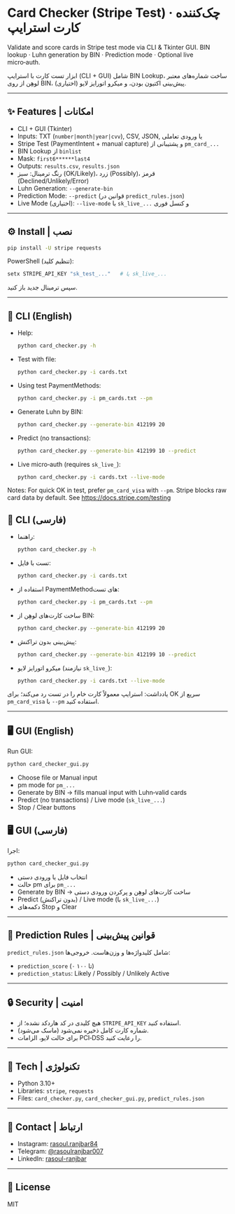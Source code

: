 # Card Checker (Stripe Test) · چک‌کننده کارت استرایپ

Validate and score cards in Stripe test mode via CLI & Tkinter GUI.
BIN lookup · Luhn generation by BIN · Prediction mode · Optional live micro‑auth.

ابزار تست کارت با استرایپ (CLI + GUI)
شامل BIN Lookup، ساخت شماره‌های معتبر لوهِن از روی BIN، پیش‌بینی اکتیون بودن، و میکرو اتورایز لایو (اختیاری).

---

## ✨ Features | امکانات
- CLI + GUI (Tkinter)
- Inputs: TXT (`number|month|year|cvv`), CSV, JSON, یا ورودی تعاملی
- Stripe Test (PaymentIntent + manual capture) و پشتیبانی از `pm_card_...`
- BIN Lookup از `binlist`
- Mask: `first6******last4`
- Outputs: `results.csv`, `results.json`
- رنگ ترمینال: سبز (OK/Likely)، زرد (Possibly)، قرمز (Declined/Unlikely/Error)
- Luhn Generation: `--generate-bin`
- Prediction Mode: `--predict` (قوانین در `predict_rules.json`)
- Live Mode (اختیاری): `--live-mode` با `sk_live_...` و کنسل فوری

---

## ⚙️ Install | نصب
```bash
pip install -U stripe requests
```
PowerShell (تنظیم کلید):
```powershell
setx STRIPE_API_KEY "sk_test_..."   # یا sk_live_...
```
سپس ترمینال جدید باز کنید.

---

## 🧪 CLI (English)
- Help:
  ```bash
  python card_checker.py -h
  ```
- Test with file:
  ```bash
  python card_checker.py -i cards.txt
  ```
- Using test PaymentMethods:
  ```bash
  python card_checker.py -i pm_cards.txt --pm
  ```
- Generate Luhn by BIN:
  ```bash
  python card_checker.py --generate-bin 412199 20
  ```
- Predict (no transactions):
  ```bash
  python card_checker.py --generate-bin 412199 10 --predict
  ```
- Live micro‑auth (requires `sk_live_`):
  ```bash
  python card_checker.py -i cards.txt --live-mode
  ```
Notes: For quick OK in test, prefer `pm_card_visa` with `--pm`. Stripe blocks raw card data by default. See https://docs.stripe.com/testing

## 🧪 CLI (فارسی)
- راهنما:
  ```bash
  python card_checker.py -h
  ```
- تست با فایل:
  ```bash
  python card_checker.py -i cards.txt
  ```
- استفاده از PaymentMethodهای تست:
  ```bash
  python card_checker.py -i pm_cards.txt --pm
  ```
- ساخت کارت‌های لوهِن از BIN:
  ```bash
  python card_checker.py --generate-bin 412199 20
  ```
- پیش‌بینی بدون تراکنش:
  ```bash
  python card_checker.py --generate-bin 412199 10 --predict
  ```
- میکرو اتورایز لایو (نیازمند `sk_live_`):
  ```bash
  python card_checker.py -i cards.txt --live-mode
  ```
یادداشت: استرایپ معمولاً کارت خام را در تست رد می‌کند؛ برای OK سریع از `pm_card_visa` با `--pm` استفاده کنید.

---

## 🖥️ GUI (English)
Run GUI:
```bash
python card_checker_gui.py
```
- Choose file or Manual input
- pm mode for `pm_...`
- Generate by BIN → fills manual input with Luhn‑valid cards
- Predict (no transactions) / Live mode (`sk_live_...`)
- Stop / Clear buttons

## 🖥️ GUI (فارسی)
اجرا:
```bash
python card_checker_gui.py
```
- انتخاب فایل یا ورودی دستی
- حالت pm برای `pm_...`
- Generate by BIN → ساخت کارت‌های لوهِن و پرکردن ورودی دستی
- Predict (بدون تراکنش) / Live mode (با `sk_live_...`)
- دکمه‌های Stop و Clear

---

## 🧠 Prediction Rules | قوانین پیش‌بینی
`predict_rules.json` شامل کلیدواژه‌ها و وزن‌هاست. خروجی‌ها:
- `prediction_score` (۰ تا ۱۰۰)
- `prediction_status`: Likely / Possibly / Unlikely Active

---

## 🔒 Security | امنیت
- هیچ کلیدی در کد هاردکد نشده؛ از `STRIPE_API_KEY` استفاده کنید.
- شماره کارت کامل ذخیره نمی‌شود (ماسک می‌شود).
- برای حالت لایو، الزامات PCI‑DSS را رعایت کنید.

---

## 🧰 Tech | تکنولوژی
- Python 3.10+
- Libraries: `stripe`, `requests`
- Files: `card_checker.py`, `card_checker_gui.py`, `predict_rules.json`

---

## 🙌 Contact | ارتباط
- Instagram: [rasoul.ranjbar84](https://instagram.com/rasoul.ranjbar84)
- Telegram: [@rasoulranjbar007](https://t.me/rasoulranjbar007)
- LinkedIn: [rasoul-ranjbar](https://www.linkedin.com/in/rasoul-ranjbar)

---

## 📄 License
MIT
